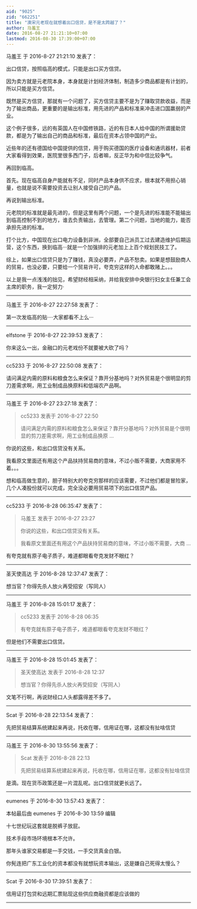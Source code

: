 ```yaml
---
aid: "9025"
zid: "662251"
title: "澳宋元老现在就想着出口信贷，是不是太跨越了？"
author: 马羞王
date: 2016-08-27 21:21:10+07:00
lastmod: 2016-08-30 17:39:00+07:00
---
```


马羞王 于 2016-8-27 21:21:10 发表了：

出口信贷，按照临高的模式，只能是出口买方信贷。

因为卖方就是元老院本身，本身就是计划经济体制，制造多少商品都是有计划的，所以只能是买方信贷。

既然是买方信贷，那就有一个问题了，买方信贷主要不是为了赚取贷款收益，而是为了输出商品，更重要的是输出标准，用先进的产品和标准来冲击进口国羸弱的产业。

这个例子很多，远的有英国人在中国修铁路，近的有日本人给中国的所谓援助贷款，都是为了输出自己的商品和标准，最后在资本占领中国的产业。

近些年的还有德国给中国提供的信贷，用于购买德国的医疗设备和通讯器材，前者大家看得到效果，医院里很多西门子，后者嘛，反正华为和中信比较争气。

再回到临高。

首先。现在临高自身产能就有不足，同时产品本身供不应求，根本就不用担心销量，也就是说不需要投资去让别人接受自己的产品。

再说到输出标准。

元老院的标准就是最先进的，但是这里有两个问题，一个是先进的标准能不能输出到临高控制不到的地方，谁去负责输出，去管理。第二个问题，当地的能力，能否承担先进的标准。

打个比方，中国现在出口电力设备到非洲，全部要自己派员工过去建造维护后期运营，这个东西，换到临高···就是一个加强排的元老加上上百个规划民技工了。

综上，如果出口信贷只是为了赚钱，真没必要弄，产品不愁卖。如果是想鼓励商人的贸易，也没必要，只要给一个贸易许可，夸克穷这样的人命都敢赌上。。。

以上是我一点浅浅的拙见，希望财经相采纳，并给我安排中央银行妇女主任兼工会主席的职务，我一定努力·

---

马羞王 于 2016-8-27 22:27:58 发表了：

第一次发临高的贴····大家都看不上么···

---

elfstone 于 2016-8-27 22:39:53 发表了：

你来这么一出，金融口的元老戏份不就要被大砍了吗？

---

cc5233 于 2016-8-27 22:50:08 发表了：

请问满足内需的原料和粮食怎么来保证？靠开分基地吗？对外贸易是个很明显的剪刀差需求啊，用工业制成品换原料和低端农产品啊。

---

马羞王 于 2016-8-27 23:27:18 发表了：

> cc5233 发表于 2016-8-27 22:50
>
> 请问满足内需的原料和粮食怎么来保证？靠开分基地吗？对外贸易是个很明显的剪刀差需求啊，用工业制成品换原 ...

你说的这些，和出口信贷没有关系。

我看原文里面还有用这个产品扶持贸易商的意味，不过小贩不需要，大商家用不着。。。

想和临高做生意的，胆子特别大的夸克穷那样的应该需要，不过他们都是冒险家，几个人凑股份就可以完成，完全没必要用贸易项下的出口信贷产品。

---

cc5233 于 2016-8-28 06:35:47 发表了：

> 马羞王 发表于 2016-8-27 23:27
>
> 你说的这些，和出口信贷没有关系。
>
> 我看原文里面还有用这个产品扶持贸易商的意味，不过小贩不需要，大商 ...

有夸克就有原子电子质子，难道都眼看夸克发财不眼红？

---

圣天使高达 于 2016-8-28 12:37:47 发表了：

想当官？你得先杀人放火再受招安（写同人）

---

马羞王 于 2016-8-28 15:01:17 发表了：

> cc5233 发表于 2016-8-28 06:35
>
> 有夸克就有原子电子质子，难道都眼看夸克发财不眼红？

但是他们不需要出口信贷。

---

马羞王 于 2016-8-28 15:01:45 发表了：

> 圣天使高达 发表于 2016-8-28 12:37
>
> 想当官？你得先杀人放火再受招安（写同人）

文笔不行啊，再说财经口人头都露得差不多了。

---

Scat 于 2016-8-28 22:13:54 发表了：

先把贸易结算系统建起来再说，托收在哪，信用证在哪，这都没有扯啥信贷

---

马羞王 于 2016-8-30 13:55:56 发表了：

> Scat 发表于 2016-8-28 22:13
>
> 先把贸易结算系统建起来再说，托收在哪，信用证在哪，这都没有扯啥信贷

是滴。现在货币政策还是一片混乱呢。出口信贷就更长远了。

---

eumenes 于 2016-8-30 13:57:43 发表了：

本帖最后由 eumenes 于 2016-8-30 13:59 编辑

十七世纪玩这套就是脱裤子放屁。

技术手段市场环境根本不允许。

那年头谁家交易都是一手交钱，一手交货真金白银。

你髡连把广东工业化的资本都没有就想玩资本输出，这是嫌自己死得太慢么？

---

Scat 于 2016-8-30 17:39:51 发表了：

信用证打包贷和远期汇票贴现这些供应商融资都是应该做的

---

